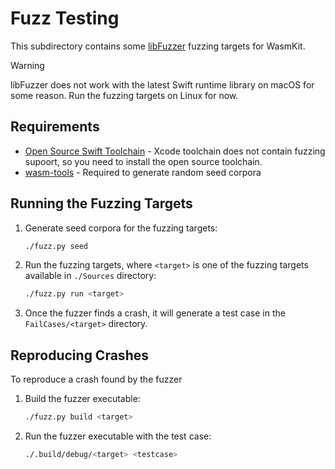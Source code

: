 # Fuzz Testing

This subdirectory contains some [libFuzzer](https://www.llvm.org/docs/LibFuzzer.html) fuzzing targets for WasmKit.

> [!WARNING]
> libFuzzer does not work with the latest Swift runtime library on macOS for some reason. Run the fuzzing targets on Linux for now.

## Requirements

- [Open Source Swift Toolchain](https://swift.org/install) - Xcode toolchain does not contain fuzzing supoort, so you need to install the open source toolchain.
- [wasm-tools](https://github.com/bytecodealliance/wasm-tools) - Required to generate random seed corpora


## Running the Fuzzing Targets

1. Generate seed corpora for the fuzzing targets:
    ```sh
    ./fuzz.py seed
    ```
2. Run the fuzzing targets, where `<target>` is one of the fuzzing targets available in `./Sources` directory:
    ```sh
    ./fuzz.py run <target>
    ```
3. Once the fuzzer finds a crash, it will generate a test case in the `FailCases/<target>` directory.


## Reproducing Crashes

To reproduce a crash found by the fuzzer

1. Build the fuzzer executable:
    ```sh
    ./fuzz.py build <target>
    ```
2. Run the fuzzer executable with the test case:
    ```sh
    ./.build/debug/<target> <testcase>
    ```
